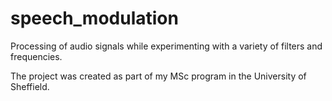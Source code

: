 # speech_modulation

Processing of audio signals while experimenting with a variety of filters and frequencies.

The project was created as part of my MSc program in the University of Sheffield.
